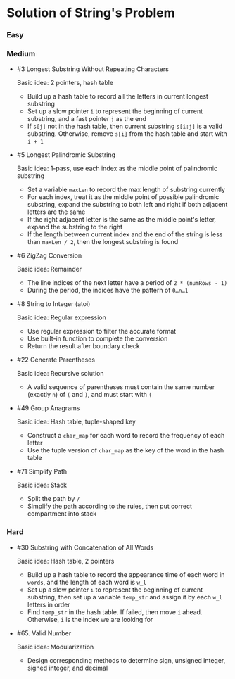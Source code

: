 # Solution of String's Problem

### Easy



### Medium

- \#3 Longest Substring Without Repeating Characters

  Basic idea: 2 pointers, hash table

  - Build up a hash table to record all the letters in current longest substring
  - Set up a slow pointer `i` to represent the beginning of current substring, and a fast pointer `j` as the end
  - If `s[j]` not in the hash table, then current substring `s[i:j]` is a valid substring. Otherwise, remove `s[i]` from the hash table and start with `i + 1`

- \#5 Longest Palindromic Substring

  Basic idea: 1-pass, use each index as the middle point of palindromic substring

  - Set a variable `maxLen` to record the max length of substring currently
  - For each index, treat it as the middle point of possible palindromic substring, expand the substring to both left and right if both adjacent letters are the same
  - If the right adjacent letter is the same as the middle point's letter, expand the substring to the right
  - If the length between current index and the end of the string is less than `maxLen / 2`, then the longest substring is found

- \#6 ZigZag Conversion

  Basic idea: Remainder

  - The line indices of the next letter have a period of `2 * (numRows - 1)`
  - During the period, the indices have the pattern of `0…n…1`

- \#8 String to Integer (atoi)

  Basic idea: Regular expression

  - Use regular expression to filter the accurate format
  - Use built-in function to complete the conversion
  - Return the result after boundary check

- \#22 Generate Parentheses

  Basic idea: Recursive solution

  - A valid sequence of parentheses must contain the same number (exactly `n`) of `(` and `)`, and must start with `(`

- \#49 Group Anagrams

  Basic idea: Hash table, tuple-shaped key

  - Construct a `char_map` for each word to record the frequency of each letter
  - Use the tuple version of `char_map` as the key of the word in the hash table

- \#71 Simplify Path

  Basic idea: Stack

  - Split the path by `/`
  - Simplify the path according to the rules, then put correct compartment into stack

### Hard

- \#30 Substring with Concatenation of All Words

  Basic idea: Hash table, 2 pointers

  - Build up a hash table to record the appearance time of each word in `words`, and the length of each word is `w_l`
  - Set up a slow pointer `i` to represent the beginning of current substring, then set up a variable `temp_str` and assign it by each `w_l` letters in order
  - Find `temp_str` in the hash table. If failed, then move `i` ahead. Otherwise, `i` is the index we are looking for

- \#65. Valid Number

  Basic idea: Modularization

  - Design corresponding methods to determine sign, unsigned integer, signed integer, and decimal